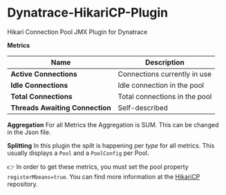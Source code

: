 # Dynatrace-HikariCP-Plugin
Hikari Connection Pool JMX Plugin for Dynatrace


**Metrics**

| Name | Description |
| --- | --- |
| **Active Connections** | Connections currently in use |
| **Idle Connections** | Idle connection in the pool |
| **Total Connections** | Total connections in the pool |
| **Threads Awaiting Connection** | Self-described |

**Aggregation**
For all Metrics the Aggregation is SUM. This can be changed in the Json file. 


**Splitting**
In this plugin the spilt is happening per *type* for all metrics. This usually displays a `Pool` and a `PoolConfig` per Pool.

👉 In order to get these metrics, you must set the pool property `registerMbeans=true`. You can find more information at the [HikariCP](https://github.com/brettwooldridge/HikariCP/wiki/MBean-(JMX)-Monitoring-and-Management) repository.
